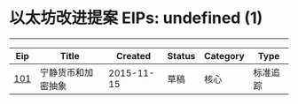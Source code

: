 
# 以太坊改进提案 EIPs: undefined (1)
---
| Eip                   | Title     | Created    | Status | Category | Type  |
| --------------------- | --------- | ---------- | ------ | -------- | ----- |
| [101](/zh/eip-101.md) | 宁静货币和加密抽象 | 2015-11-15 | 草稿     | 核心       | 标准追踪  |

    